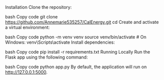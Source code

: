 Installation
Clone the repository:

bash
Copy code
git clone https://github.com/Annemarie535257/CalEnergy.git
cd <CalEnergy>
Create and activate a virtual environment:

bash
Copy code
python -m venv venv
source venv/bin/activate    # On Windows: venv\Scripts\activate
Install dependencies:

bash
Copy code
pip install -r requirements.txt
Running Locally
Run the Flask app using the following command:

bash
Copy code
python app.py
By default, the application will run on http://127.0.0.1:5000.

